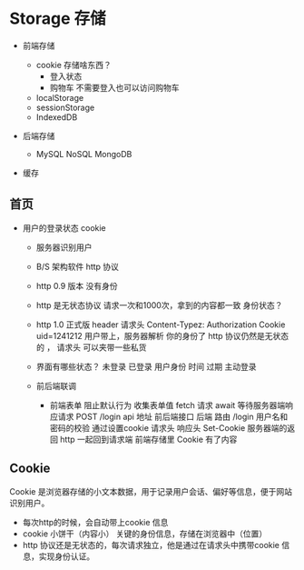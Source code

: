 # Storage 存储
- 前端存储
  - cookie
  存储啥东西？ 
    - 登入状态
    - 购物车 不需要登入也可以访问购物车
  - localStorage
  - sessionStorage
  - IndexedDB

- 后端存储
  - MySQL NoSQL MongoDB

- 缓存



## 首页
-   用户的登录状态
    cookie
    - 服务器识别用户
    - B/S 架构软件 http 协议 
    - http 0.9 版本 没有身份
    - http 是无状态协议
      请求一次和1000次，拿到的内容都一致
      身份状态？
    - http 1.0 正式版
      header 请求头
      Content-Typez:
      Authorization
      Cookie uid=1241212
      用户带上，服务器解析 你的身份了
      http 协议仍然是无状态的 ， 请求头 可以夹带一些私货 
    - 界面有哪些状态？
        未登录
        已登录 用户身份 时间 过期 主动登录

    - 前后端联调
        - 前端表单
          阻止默认行为
          收集表单值
          fetch 请求 await 等待服务器端响应请求 
          POST /login api 地址  前后端接口
          后端
          路由 /login 
          用户名和密码的校验 
          通过设置cookie 请求头 响应头 Set-Cookie
          服务器端的返回 http 一起回到请求端
          前端存储里 Cookie 有了内容  

## Cookie
Cookie 是浏览器存储的小文本数据，用于记录用户会话、偏好等信息，便于网站识别用户。
- 每次http的时候，会自动带上cookie 信息
- cookie 小饼干（内容小） 关键的身份信息，存储在浏览器中（位置）
- http 协议还是无状态的，每次请求独立，他是通过在请求头中携带cookie 信息，实现身份认证。